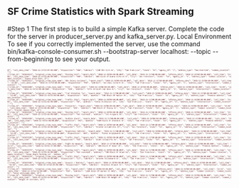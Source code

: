 ## SF Crime Statistics with Spark Streaming

#Step 1
The first step is to build a simple Kafka server.
Complete the code for the server in producer_server.py and kafka_server.py.
Local Environment
To see if you correctly implemented the server, use the command bin/kafka-console-consumer.sh --bootstrap-server localhost:<your-port-number> --topic <your-topic-name> --from-beginning to see your output.

<img src='screenshot1.JPG'/>
